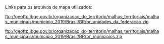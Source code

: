 

Links para os arquivos de mapa utilizados:

ftp://geoftp.ibge.gov.br/organizacao_do_territorio/malhas_territoriais/malhas_municipais/municipio_2019/Brasil/BR/br_unidades_da_federacao.zip

ftp://geoftp.ibge.gov.br/organizacao_do_territorio/malhas_territoriais/malhas_municipais/municipio_2019/Brasil/BR/br_municipios.zip
